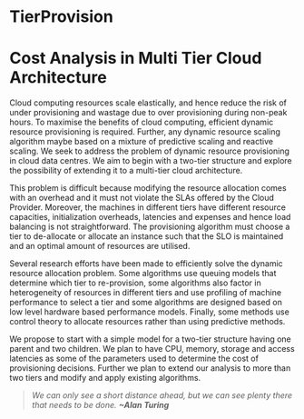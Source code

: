 # TierProvision
# Cost Analysis in Multi Tier Cloud Architecture
  Cloud computing resources scale elastically, and hence reduce the risk of under provisioning and wastage due to over provisioning
during non-peak hours. To maximise the benefits of cloud computing, efficient dynamic resource provisioning is required. Further,
any dynamic resource scaling algorithm maybe based on a mixture of predictive scaling and reactive scaling. We seek to address the
problem of dynamic resource provisioning in cloud data centres. We aim to begin with a two-tier structure and explore the
possibility of extending it to a multi-tier cloud architecture.

  This problem is difficult because modifying the resource allocation comes with an overhead and it must not violate the SLAs
offered by the Cloud Provider. Moreover, the machines in different tiers have different resource capacities, initialization
overheads, latencies and expenses and hence load balancing is not straightforward. The provisioning algorithm must choose a tier to
de-allocate or allocate an instance such that the SLO is maintained and an optimal amount of resources are utilised. 

  Several research efforts have been made to efficiently solve the dynamic resource allocation problem. Some algorithms use queuing
models that determine which tier to re-provision, some algorithms also factor in heterogeneity of resources in different tiers and
use profiling of machine performance to select a tier and some algorithms are designed based on low level hardware based
performance models. Finally, some methods use control theory to allocate resources rather than using predictive methods.

  We propose to start with a simple model for a two-tier structure having one parent and two children. We plan to have CPU, memory,
storage and access latencies as some of the parameters used to determine the cost of provisioning decisions. Further we plan to
extend our analysis to more than two tiers and modify and apply existing algorithms.

> _We can only see a short distance ahead, but we can see plenty there that needs to be done._ **_~Alan Turing_**
